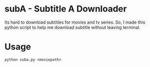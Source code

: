 # subA -  Subtitle A Downloader
Its hard to download subtitles for movies and tv series. So, I made this python script to help me download subtitle without leaving terminal.
# Usage
```
python suba.py <moviepath>
```
